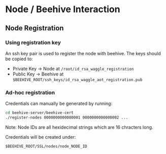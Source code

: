 # Node / Beehive Interaction

## Node Registration

### Using registration key

An ssh key pair is used to register the node with beehive. The keys should be copied to:

* Private Key -> Node at `/root/id_rsa_waggle_registration`
* Public Key -> Beehive at `$BEEHIVE_ROOT/ssh_keys/id_rsa_waggle_aot_registration.pub`

### Ad-hoc registration

Credentials can manually be generated by running:

```sh
cd beehive-server/beehive-cert
./register-nodes 0000000000000001 0000000000000002 ...
```

Note: Node IDs are all hexidecimal strings which are 16 chracters long.

Credentials will be created under:
```
$BEEHIVE_ROOT/SSL/nodes/node_NODE_ID
```
